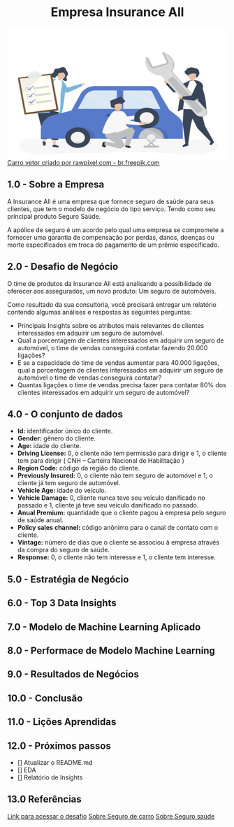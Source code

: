 <h1 align="center"> Empresa Insurance All </h1> 

<img align="center" height="300" width="900"  src="https://github.com/brunalimap/health_insurance_cross_sell/blob/master/img/43025.jpg">
<a href='https://br.freepik.com/vetores/carro'>Carro vetor criado por rawpixel.com - br.freepik.com</a>

## 1.0 - Sobre a Empresa

A Insurance All é uma empresa que fornece seguro de saúde para seus clientes, que tem o modelo de negócio do tipo serviço. Tendo como seu principal produto Seguro Saúde. 

A apólice de seguro é um acordo pelo qual uma empresa se compromete a fornecer uma garantia de compensação por perdas, danos, doenças ou morte especificados em troca do pagamento de um prêmio especificado.


## 2.0 - Desafio de Negócio

O time de produtos da Insurance All está analisando a possibilidade de oferecer aos assegurados, um novo produto: Um seguro de automóveis.

Como resultado da sua consultoria, você precisará entregar um relatório contendo algumas análises e respostas às seguintes perguntas:

- Principais Insights sobre os atributos mais relevantes de clientes interessados em adquirir um seguro de automóvel.
- Qual a porcentagem de clientes interessados em adquirir um seguro de automóvel, o time de vendas conseguirá contatar fazendo 20.000 ligações?
- E se a capacidade do time de vendas aumentar para 40.000 ligações, qual a porcentagem de clientes interessados em adquirir um seguro de automóvel o time de vendas conseguirá contatar?
- Quantas ligações o time de vendas precisa fazer para contatar 80% dos clientes interessados em adquirir um seguro de automóvel?

## 4.0 - O conjunto de dados 

- <b>Id:</b> identificador único do cliente.
- <b>Gender:</b> gênero do cliente.
- <b>Age:</b> idade do cliente.
- <b>Driving License:</b> 0, o cliente não tem permissão para dirigir e 1, o cliente tem para dirigir ( CNH – Carteira Nacional de Habilitação )
- <b>Region Code:</b> código da região do cliente.
- <b>Previously Insured:</b> 0, o cliente não tem seguro de automóvel e 1, o cliente já tem seguro de automóvel.
- <b>Vehicle Age:</b> idade do veículo.
- <b>Vehicle Damage:</b> 0, cliente nunca teve seu veículo danificado no passado e 1, cliente já teve seu veículo danificado no passado.
- <b>Anual Premium:</b> quantidade que o cliente pagou à empresa pelo seguro de saúde anual.
- <b>Policy sales channel:</b> código anônimo para o canal de contato com o cliente.
- <b>Vintage:</b> número de dias que o cliente se associou à empresa através da compra do seguro de saúde.
- <b>Response:</b> 0, o cliente não tem interesse e 1, o cliente tem interesse.


## 5.0 - Estratégia de Negócio
## 6.0 - Top 3 Data Insights
## 7.0 - Modelo de Machine Learning Aplicado
## 8.0 - Performace de Modelo Machine Learning 
## 9.0 - Resultados de Negócios 
## 10.0 - Conclusão
## 11.0 - Lições Aprendidas

## 12.0 - Próximos passos

- [] Atualizar o README.md
- [] EDA
- [] Relatório de Insights

## 13.0 Referências

[Link para acessar o desafio](https://sejaumdatascientist.com/como-usar-data-science-para-fazer-a-empresa-vender-mais/)
[Sobre Seguro de carro](https://www.minutoseguros.com.br/blog/como-funciona-seguro-de-carro/)
[Sobre Seguro saúde](https://www.minutoseguros.com.br/blog/seguro-saude-plano-saude-diferencas/)


